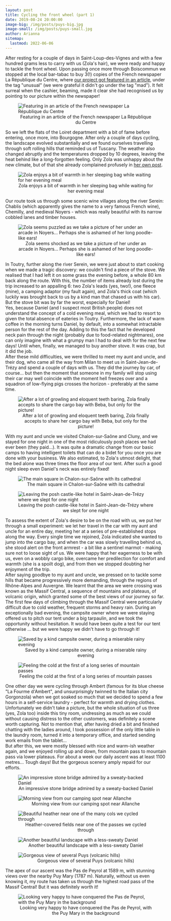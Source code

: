 ```yaml
---
layout: post
title: Cycling the front wheel (part 1)
date: 2019-08-24 20:00:00
image-big: /img/posts/puys-big.jpg
image-small: /img/posts/puys-small.jpg
author: Arianna
sitemap:
  lastmod: 2022-06-06
---
```

<!--caption: 'Cycling through the Massif Central'-->
After resting for a couple of days in Saint-Loup-des-Vignes and with a few hundred grams less to carry with us (Zola's hair), we were ready and happy to tackle the front wheel. Upon passing once more through Boiscommun we stopped at the local bar-tabac to buy 3(!) copies of the French newspaper La République du Centre, where <a class="green" target="_blank"  href="https://www.larep.fr/saint-loup-des-vignes-45340/actualites/plus-de-5-000-km-a-velo-a-travers-l-europe-pour-delivrer-un-message-ecolo_13621093/">our project got featured in an article</a>, under the tag "unusual" (we were grateful it didn't go under the tag "mad"). It felt surreal when the cashier, beaming, made it clear she had recognised us by pointing to our picture within the newspaper!

<div id="horizontal-image">
	<figure>
	<img class="img-responsive center-block" src=" /img/posts/larep.jpg" alt="Featuring in an article of the French newspaper La République du Centre">
	<figcaption style="text-align: center;">Featuring in an article of the French newspaper La République du Centre</figcaption>
	</figure><p></p>
</div>

So we left the flats of the Loiret department with a bit of fame before entering, once more, into Bourgogne. After only a couple of days cycling, the landscape evolved substantially and we found ourselves travelling through soft rolling hills that reminded us of Tuscany. The weather also changed abruptly and the temperatures dropped by 10 degrees, leaving the heat behind like a long-forgotten feeling. Only Zola was unhappy about the new climate, but of that she already complained profusely in <a class="green" target="_blank"  href="/Zola's-thoughts">her own post</a>.

<div id="horizontal-image">
	<figure>
	<img class="img-responsive center-block" src=" /img/posts/zola-cold2.jpg" alt="Zola enjoys a bit of warmth in her sleeping bag while waiting for her evening meal">
	<figcaption style="text-align: center;">Zola enjoys a bit of warmth in her sleeping bag while waiting for her evening meal</figcaption>
	</figure><p></p>
</div>

Our route took us through some scenic wine villages along the river Serein: Chablis (which apparently gives the name to a very famous French wine), Chemilly, and medieval Noyers - which was really beautiful with its narrow cobbled lanes and timber houses.   

<div id="vertical-image">
	<figure>
	<img class="img-responsive center-block" src=" /img/posts/noyers.jpg" alt="Zola seems puzzled as we take a picture of her under an arcade in Noyers... Perhaps she is ashamed of her long poodle-like ears!">
	<figcaption style="text-align: center;">Zola seems shocked as we take a picture of her under an arcade in Noyers... Perhaps she is ashamed of her long poodle-like ears!</figcaption>
	</figure><p></p>
</div>

In Toutry, further along the river Serein, we were just about to start cooking when we made a tragic discovery: we couldn't find a piece of the stove. We realised that I had left it on some grass the evening before, a whole 80 km back along the route. With this, the number of items already lost during the trip increased to an appalling 6: two Zola's leads (yes, two!), one fleece (mine), a camping adaptor (my fault again), and Zola's thick coat (which luckily was brought back to us by a kind man that chased us with his car). But the stove bit was by far the worst, especially for Daniel!
<br>
Yes, because Daniel (and I suspect most British people) does not understand the concept of a cold evening meal, which we had to resort to given the total absence of eateries in Toutry. Furthermore, the lack of warm coffee in the morning turns Daniel, by default, into a somewhat intractable person for the rest of the day. Adding to this the fact that he developed neck pain through the night (probably due to food-related nightmares), one can only imagine with what a grumpy man I had to deal with for the next few days! Until when, finally, we managed to buy another stove. It was crap, but it did the job. 
<br>
After these mild difficulties, we were thrilled to meet my aunt and uncle, and their dog, who came all the way from Milan to meet us in Saint-Jean-de-Trézy and spend a couple of days with us. They did the journey by car, of course... but then the moment that someone in my family will stop using their car may well coincide with the moment hell freezes over and a squadron of low-flying pigs crosses the horizon - preferably at the same time.     

<div id="vertical-image">
	<figure>
	<img class="img-responsive center-block" src=" /img/posts/zola-beba.jpg" alt="After a lot of growling and eloquent teeth baring, Zola finally accepts to share the cargo bay with Beba, but only for the picture!">
	<figcaption style="text-align: center;">After a lot of growling and eloquent teeth baring, Zola finally accepts to share her cargo bay with Beba, but only for the picture!</figcaption>
	</figure><p></p>
</div>

With my aunt and uncle we visited Chalon-sur-Saône and Cluny, and we stayed for one night in one of the most ridiculously posh places we had ever been (they paid...). It was quite a dramatic change from our basic camps to having intelligent toilets that can do a bidet for you once you are done with your business. We also estimated, to Zola's utmost delight, that the bed alone was three times the floor area of our tent. After such a good night sleep even Daniel's neck was entirely fixed!        

<div id="horizontal-image" style="padding-bottom: 0px;">
	<figure>
	<img class="img-responsive center-block" src=" /img/posts/chalon.jpg" alt="The main square in Chalon-sur-Saône with its cathedral">
	<figcaption style="text-align: center;">The main square in Chalon-sur-Saône with its cathedral</figcaption>
	</figure><p></p>
</div>

<div id="horizontal-image">
	<figure>
	<img class="img-responsive center-block" src=" /img/posts/posh.jpg" alt="Leaving the posh castle-like hotel in Saint-Jean-de-Trézy where we slept for one night">
	<figcaption style="text-align: center;">Leaving the posh castle-like hotel in Saint-Jean-de-Trézy where we slept for one night</figcaption>
	</figure><p></p>
</div>

To assess the extent of Zola's desire to be on the road with us, we put her through a small experiment: we let her travel in the car with my aunt and uncle for an entire day, meeting her at a series of pre-established stops along the way. Every single time we rejoined, Zola indicated she wanted to jump into the cargo bay, and when the car was slowly travelling behind us, she stood alert on the front armrest - a bit like a sentinel marmot - making sure not to loose sight of us. We were happy that her eagerness to be with us, even on a wobbly cargo bike, overcame her predilection for comfort and warmth (she is a spoilt dog), and from then we stopped doubting her enjoyment of the trip.
<br>
After saying goodbye to my aunt and uncle, we pressed on to tackle some hills that became progressively more demanding, through the regions of Rhône-Alpes and Auvergne. We learnt that the area we were crossing was known as the Massif Central, a sequence of mountains and plateaus, of volcanic origin, which granted some of the best views of our journey so far. 
<br>
The first few days of climbing through the Massif Central were particularly difficult due to cold weather, frequent storms and heavy rain. During an exceptionally bad evening, the campsite owner where we were staying offered us to pitch our tent under a big tarpaulin, and we took the opportunity without hesitation. It would have been quite a test for our tent otherwise ... but we were happy we didn't have to go through it! 

<div id="horizontal-image" style="padding-bottom: 0px;">
	<figure>
	<img class="img-responsive center-block" src=" /img/posts/camp-wet.jpg" alt="Saved by a kind campsite owner, during a miserable rainy evening">
	<figcaption style="text-align: center;">Saved by a kind campsite owner, during a miserable rainy evening</figcaption>
	</figure><p></p>
</div>

<div id="horizontal-image">
	<figure>
	<img class="img-responsive center-block" src=" /img/posts/col.jpg" alt="Feeling the cold at the first of a long series of mountain passes">
	<figcaption style="text-align: center;">Feeling the cold at the first of a long series of mountain passes</figcaption>
	</figure><p></p>
</div>

One other day we were cycling through Ambert (famous for its blue cheese "La Fourme d'Ambert", and unsurprisingly twinned to the Italian city Gorgonzola) when we got soaked so much that we decided to spend a few hours in a self-service laundry - perfect for warmth and drying clothes. Unfortunately we didn't take a picture, but the whole situation of us three (yes, Zola too) inside this tiny room, undressing as much as we could without causing distress to the other customers, was definitely a scene worth capturing. Not to mention that, after having dried a bit and finished chatting with the ladies around, I took possession of the only little table in the laundry room, turned it into a temporary office, and started sending work emails from the tablet... 
<br>
But after this, we were mostly blessed with nice and warm-ish weather again, and we enjoyed rolling up and down, from mountain pass to mountain pass via lower plateaus. For about a week our daily ascent was at least 1100 metres... Tough days! But the gorgeous scenery amply repaid for our efforts.

<div id="horizontal-image" style="padding-bottom: 0px;">
	<figure>
	<img class="img-responsive center-block" src=" /img/posts/sweaty.jpg" alt="An impressive stone bridge admired by a sweaty-backed Daniel">
	<figcaption style="text-align: center;">An impressive stone bridge admired by a sweaty-backed Daniel</figcaption>
	</figure><p></p>
</div>

<div id="horizontal-image" style="padding-bottom: 0px;">
	<figure>
	<img class="img-responsive center-block" src=" /img/posts/morning.jpg" alt="Morning view from our camping spot near Allanche">
	<figcaption style="text-align: center;">Morning view from our camping spot near Allanche</figcaption>
	</figure><p></p>
</div>

<div id="horizontal-image" style="padding-bottom: 0px;">
	<figure>
	<img class="img-responsive center-block" src=" /img/posts/erica.jpg" alt="Beautiful heather near one of the many cols we cycled through">
	<figcaption style="text-align: center;">Heather-covered fields near one of the passes we cycled through</figcaption>
	</figure><p></p>
</div>

<div id="horizontal-image" style="padding-bottom: 0px;">
	<figure>
	<img class="img-responsive center-block" src=" /img/posts/landscape-massif.jpg" alt="Another beautiful landscape with a less-sweaty Daniel">
	<figcaption style="text-align: center;">Another beautiful landscape with a less-sweaty Daniel</figcaption>
	</figure><p></p>
</div>

<div id="horizontal-image">
	<figure>
	<img class="img-responsive center-block" src=" /img/posts/massif.jpg" alt="Gorgeous view of several Puys (volcanic hills)">
	<figcaption style="text-align: center;">Gorgeous view of several Puys (volcanic hills)</figcaption>
	</figure><p></p>
</div>

The apex of our ascent was the Pas de Peyrol at 1589 m, with stunning views over the nearby Puy Mary (1787 m). Naturally, without us even knowing it, my route has taken us through the highest road pass of the Massif Central! But it was definitely worth it!

<div id="horizontal-image">
	<figure>
	<img class="img-responsive center-block" src=" /img/posts/puy-mary.jpg" alt="Looking very happy to have conquered the Pas de Peyrol, with the Puy Mary in the background">
	<figcaption style="text-align: center;">Looking very happy to have conquered the Pas de Peyrol, with the Puy Mary in the background</figcaption>
	</figure><p></p>
</div>




